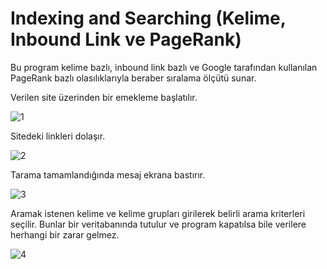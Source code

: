 # Indexing and Searching (Kelime, Inbound Link ve PageRank)

Bu program kelime bazlı, inbound link bazlı ve Google tarafından kullanılan PageRank bazlı olasılıklarıyla beraber sıralama ölçütü sunar.
<br>

Verilen site üzerinden bir emekleme başlatılır.
<br>

![1](https://user-images.githubusercontent.com/57836014/176200356-9196244e-8ad9-4058-b904-61c6d7a0b571.PNG)
<br>

Sitedeki linkleri dolaşır.
<br>

![2](https://user-images.githubusercontent.com/57836014/176200370-0252abf2-6bea-4242-83fb-33a11eade4ea.PNG)
<br>

Tarama tamamlandığında mesaj ekrana bastırır.
<br>

![3](https://user-images.githubusercontent.com/57836014/176200392-9090c692-0d06-4040-a483-077f49ff03ad.PNG)
<br>

Aramak istenen kelime ve kelime grupları girilerek belirli arama kriterleri seçilir. Bunlar bir veritabanında tutulur ve program kapatılsa bile verilere herhangi bir zarar gelmez.
<br>

![4](https://user-images.githubusercontent.com/57836014/176200421-255da3b9-ce57-41c3-84c5-909c4a132637.PNG)
